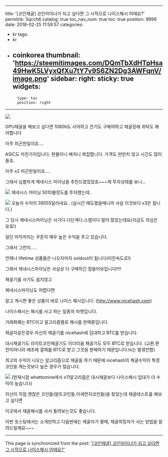 
---
title: '[코인채굴] 코인마이너가 되고 싶다면 그 시작으로 나이스해시 어때요?'
permlink: 5qcch6
catalog: true
toc_nav_num: true
toc: true
position: 9999
date: 2018-02-25 11:59:57
categories:
- kr
tags:
- kr
- coinkorea
thumbnail: 'https://steemitimages.com/DQmTbXdHTpHsa49HwK5LVyxQfXu7tY7v9S6ZN2Dg3AWFqnV/image.png'
sidebar:
    right:
        sticky: true
widgets:
    -
        type: toc
        position: right
---


![](https://steemitimages.com/DQmTbXdHTpHsa49HwK5LVyxQfXu7tY7v9S6ZN2Dg3AWFqnV/image.png)

GPU채굴을 해보고 싶다면 1080ti도 사야하고 전기도 구해야하고 채굴장에 위탁도 해야합니다

아주 피곤한일이죠....

ASIC도 마찬가지입니다. 현물이니 배치니 복잡합니다. 가격도 만만치 않고 시간도 많이 들죠.

아주 x2 피곤한일이죠....

그래서 심플하게 제네시스 마이닝을 추천드렸었었죠~~~제 투자상태를 보니...

![](https://steemitimages.com/DQmWhRFQzHDqn9AVcD3tNRQA8wk1mRoqj7utNWz1FHimgxL/image.png)
제네시스 마이닝 5010불정도를 투자했는데..

![](https://steemitimages.com/DQmQrnNSr5AqtPrrJBpGBpSXGdrUb1v5KfMGAnrGNNLTZ44/image.png)
오늘자 수익이 39555달러네요.. (실시간 매도했을때니까 사실 이것보다 x3은 됩니다.)

그 당시 제네시스마이닝은 사기다.다단계다.스캠이다 말이 많았는데요(지금도 의심은 유효!)

일단 아직까지는 꾸준히 매우 높은 수익을 주고 있습니다.

그래서 그런지.....

언제나 lifetime 상품들은 나오자마자 soldout이 됩니다(미친속도로!)

그래서 제네시스마이닝은 사실상 더 구매하긴 힘들어보입니다!!!!

채굴기를 사기도 쉽지않고

제네시스마이닝도 어렵다면

알고 계시면 좋은 상품이 바로 나이스 해시입니다.
(http://www.nicehash.com)

나이스해시는 해시를 사고 파는 일종의 마켓입니다.

거래화폐는 BTC이고 알고리즘별로 해시를 판매중입니다.

채굴자같은경우 자신의 채굴기를 nicehash에 임대하고 BTC를 받습니다.

대시채굴기도 라이트코인채굴기도 이더리움 채굴기도 모두 BTC로 받습니다.
(교환.환전이아니라 애초에 결제를 BTC로 받고 그것을 분배하기 때문입니다.tx는 발생안함)

최고의 수익이 나오는 알고리즘으로 채굴을 하기 때문에 nicehash의 채굴수익이 특정코인을 캐는것보다 높은 경우가 많습니다.

![](https://steemitimages.com/DQmUZezGh3RBJyazguXMDEz6yxUVe8z8C2zAYSXXF8MyWHz/image.png)
(현재시점  whattomine에서 x11알고리즘은 대시채굴보다 나이스해시 임대가 더 수익이 높습니다)

자신이 직접 괜찮은 코인들(알트코인들,미세먼지코인들)을 찾았는데 채굴테스트를 해보고 싶다면 

이곳에서 채굴해시를 사서 돌려보는것도 좋습니다.

이번 포스팅에서는 소개만하고 다음번에는 채굴자가 팔때, 채굴희망자가 사는 방법을 알려드릴께요~~~

- - -

This page is synchronized from the post: ['[코인채굴] 코인마이너가 되고 싶다면 그 시작으로 나이스해시 어때요?'](https://steemit.com/@virus707/5qcch6)
